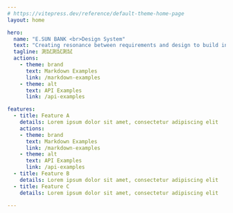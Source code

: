 ```yaml
---
# https://vitepress.dev/reference/default-theme-home-page
layout: home

hero:
  name: "E.SUN BANK <br>Design System"
  text: "Creating resonance between requirements and design to build intuitive experiences"
  tagline: 測試測試測試
  actions:
    - theme: brand
      text: Markdown Examples
      link: /markdown-examples
    - theme: alt
      text: API Examples
      link: /api-examples

features:
  - title: Feature A
    details: Lorem ipsum dolor sit amet, consectetur adipiscing elit
    actions:
    - theme: brand
      text: Markdown Examples
      link: /markdown-examples
    - theme: alt
      text: API Examples
      link: /api-examples
  - title: Feature B
    details: Lorem ipsum dolor sit amet, consectetur adipiscing elit
  - title: Feature C
    details: Lorem ipsum dolor sit amet, consectetur adipiscing elit

---
```



